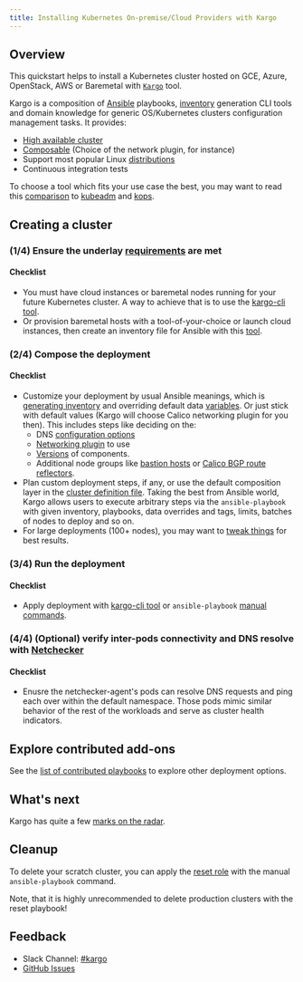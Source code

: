 ```yaml
---
title: Installing Kubernetes On-premise/Cloud Providers with Kargo
---
```


<style>
li>.highlighter-rouge {position:relative; top:3px;}
</style>

## Overview

This quickstart helps to install a Kubernetes cluster hosted
on GCE, Azure, OpenStack, AWS or Baremetal with
[`Kargo`](https://github.com/kubernetes-incubator/kargo) tool.

Kargo is a composition of [Ansible](http://docs.ansible.com/) playbooks,
[inventory](https://github.com/kubernetes-incubator/kargo/blob/master/docs/ansible.md)
generation CLI tools and domain knowledge for generic OS/Kubernetes
clusters configuration management tasks. It provides:

* [High available cluster](https://github.com/kubernetes-incubator/kargo/blob/master/docs/ha-mode.md)
* [Composable](https://github.com/kubernetes-incubator/kargo/blob/master/docs/vars.md)
  (Choice of the network plugin, for instance)
* Support most popular Linux
  [distributions](https://github.com/kubernetes-incubator/kargo#supported-linux-distributions)
* Continuous integration tests

To choose a tool which fits your use case the best, you may want to read this
[comparison](https://github.com/kubernetes-incubator/kargo/blob/master/docs/comparisons.md)
to [kubeadm](../kubeadm) and [kops](../kops).

## Creating a cluster

### (1/4) Ensure the underlay [requirements](https://github.com/kubernetes-incubator/kargo#requirements) are met

#### Checklist

* You must have cloud instances or baremetal nodes running for your future Kubernetes cluster.
  A way to achieve that is to use the
  [kargo-cli tool](https://github.com/kubernetes-incubator/kargo/blob/master/docs/getting-started.md).
* Or provision baremetal hosts with a tool-of-your-choice or launch cloud instances,
  then create an inventory file for Ansible with this [tool](https://github.com/kubernetes-incubator/kargo/blob/master/contrib/inventory_builder/inventory.py).

### (2/4) Compose the deployment

#### Checklist

* Customize your deployment by usual Ansible meanings, which is
  [generating inventory](https://github.com/kubernetes-incubator/kargo/blob/master/docs/getting-started.md#building-your-own-inventory)
  and overriding default data [variables](https://github.com/kubernetes-incubator/kargo/blob/master/docs/vars.md).
  Or just stick with default values (Kargo will choose Calico networking plugin for you
  then). This includes steps like deciding on the:
  * DNS [configuration options](https://github.com/kubernetes-incubator/kargo/blob/master/docs/dns-stack.md)
  * [Networking plugin](https://github.com/kubernetes-incubator/kargo#network-plugins) to use
  * [Versions](https://github.com/kubernetes-incubator/kargo#versions-of-supported-components)
    of components.
  * Additional node groups like [bastion hosts](https://github.com/kubernetes-incubator/kargo/blob/master/docs/ansible.md#bastion-host) or
    [Calico BGP route reflectors](https://github.com/kubernetes-incubator/kargo/blob/master/docs/calico.md#optional--bgp-peering-with-border-routers).
* Plan custom deployment steps, if any, or use the default composition layer in the
  [cluster definition file](https://github.com/kubernetes-incubator/kargo/blob/master/cluster.yml).
  Taking the best from Ansible world, Kargo allows users to execute arbitrary steps via the
  ``ansible-playbook`` with given inventory, playbooks, data overrides and tags, limits, batches
  of nodes to deploy and so on.
* For large deployments (100+ nodes), you may want to
  [tweak things](https://github.com/kubernetes-incubator/kargo/blob/master/docs/large-deployments.md)
  for best results.

### (3/4) Run the deployment

#### Checklist

* Apply deployment with
 [kargo-cli tool](https://github.com/kubernetes-incubator/kargo/blob/master/docs/getting-started.md)
  or ``ansible-playbook``
 [manual commands](https://github.com/kubernetes-incubator/kargo/blob/master/docs/getting-started.md#starting-custom-deployment).

### (4/4) (Optional) verify inter-pods connectivity and DNS resolve with [Netchecker](https://github.com/kubernetes-incubator/kargo/blob/master/docs/netcheck.md)

#### Checklist

* Enusre the netchecker-agent's pods can resolve DNS requests and ping each over within the default namespace.
  Those pods mimic similar behavior of the rest of the workloads and serve as cluster health indicators.

## Explore contributed add-ons

See the [list of contributed playbooks](https://github.com/kubernetes-incubator/kargo/tree/master/contrib)
to explore other deployment options.

## What's next

Kargo has quite a few [marks on the radar](https://github.com/kubernetes-incubator/kargo/blob/master/docs/roadmap.md).

## Cleanup

To delete your scratch cluster, you can apply the
[reset role](https://github.com/kubernetes-incubator/kargo/blob/master/roles/reset/tasks/main.yml)
with the manual ``ansible-playbook`` command.

Note, that it is highly unrecommended to delete production clusters with the reset playbook!

## Feedback

* Slack Channel: [#kargo](https://kubernetes.slack.com/messages/kargo/)
* [GitHub Issues](https://github.com/kubernetes-incubator/kargo/issues)

